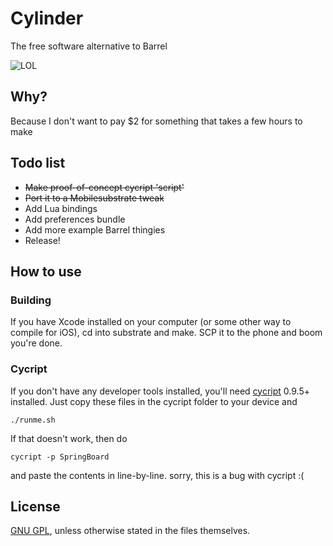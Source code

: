 # Cylinder

The free software alternative to Barrel

![LOL](http://i.imgur.com/JhSytf7m.png)

## Why?

Because I don't want to pay $2 for something that takes a few hours to make

## Todo list

* ~~Make proof-of-concept cycript 'script'~~
* ~~Port it to a Mobilesubstrate tweak~~
* Add Lua bindings
* Add preferences bundle
* Add more example Barrel thingies
* Release!

## How to use

### Building

If you have Xcode installed on your computer (or some other way to compile for iOS), cd into substrate and make. SCP it to the phone and boom you're done.

### Cycript

If you don't have any developer tools installed, you'll need [cycript](http://cycript.org) 0.9.5+ installed. Just copy these files in the cycript folder to your device and

```
./runme.sh
```

If that doesn't work, then do

```
cycript -p SpringBoard
```

and paste the contents in line-by-line. sorry, this is a bug with cycript :(

## License

[GNU GPL](https://github.com/rweichler/cylinder/blob/master/LICENSE), unless otherwise stated in the files themselves.
